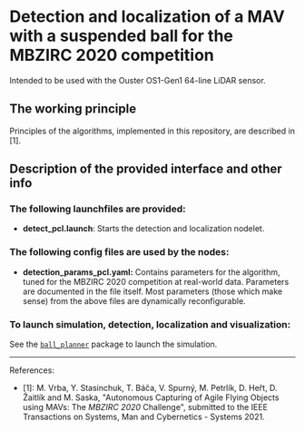 # Detection and localization of a MAV with a suspended ball for the MBZIRC 2020 competition

Intended to be used with the Ouster OS1-Gen1 64-line LiDAR sensor.

## The working principle

Principles of the algorithms, implemented in this repository, are described in [1].

## Description of the provided interface and other info

### The following launchfiles are provided:
 * **detect_pcl.launch**: Starts the detection and localization nodelet.

### The following config files are used by the nodes:
 * **detection_params_pcl.yaml:** Contains parameters for the algorithm, tuned for the MBZIRC 2020 competition at real-world data. Parameters are documented in the file itself.
Most parameters (those which make sense) from the above files are dynamically reconfigurable.

### To launch simulation, detection, localization and visualization:
See the [`ball_planner`](https://github.com/ctu-mrs/mbzirc2020_ball_planner) package to launch the simulation.

----
References:
 * [1]: M. Vrba, Y. Stasinchuk, T. Báča, V. Spurný, M. Petrlík, D. Heřt, D. Žaitlík and M. Saska, "Autonomous Capturing of Agile Flying Objects using MAVs: The *MBZIRC 2020* Challenge", submitted to the IEEE Transactions on Systems, Man and Cybernetics - Systems 2021.
